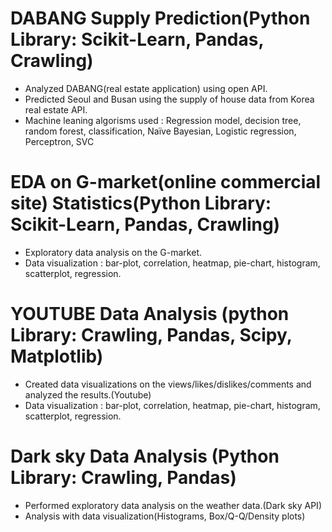 # DABANG Supply Prediction(Python Library: Scikit-Learn, Pandas, Crawling)
 - 	Analyzed DABANG(real estate application) using open API.
 -	Predicted Seoul and Busan using the supply of house data from Korea real estate API.
 -	Machine leaning algorisms used : Regression model, decision tree, random forest, classification, Naïve Bayesian, Logistic regression, Perceptron, SVC
# EDA on G-market(online commercial site) Statistics(Python Library: Scikit-Learn, Pandas, Crawling)
 -	Exploratory data analysis on the G-market. 
 -	Data visualization : bar-plot, correlation, heatmap, pie-chart, histogram, scatterplot, regression.
# YOUTUBE Data Analysis (python Library: Crawling, Pandas, Scipy, Matplotlib)
 -	Created data visualizations on the views/likes/dislikes/comments and analyzed the results.(Youtube)
 -	Data visualization : bar-plot, correlation, heatmap, pie-chart, histogram, scatterplot, regression.
# Dark sky Data Analysis (Python Library: Crawling, Pandas)
 -	Performed exploratory data analysis on the weather data.(Dark sky API)
 -	Analysis with data visualization(Histograms, Box/Q-Q/Density plots)
